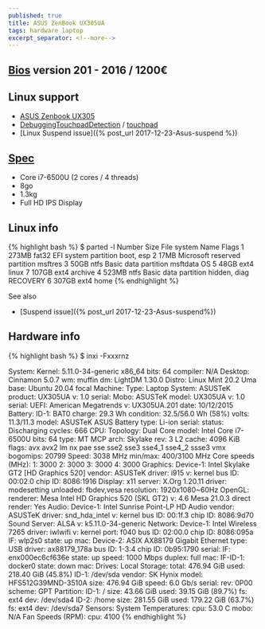 ```yaml
---
published: true
title: ASUS ZenBook UX305UA
tags: hardware laptop
excerpt_separator: <!--more-->
---
```

<!--more-->
## [Bios](https://www.asus.com/us/Laptops/ASUS-ZenBook-UX305UA/HelpDesk_BIOS/) version 201 - 2016 / 1200€

## Linux support
- [ASUS Zenbook UX305](https://wiki.archlinux.org/title/ASUS_Zenbook_UX305)
- [DebuggingTouchpadDetection](https://wiki.ubuntu.com/DebuggingTouchpadDetection) / [touchpad](https://bugs.launchpad.net/ubuntu/+source/linux/+bug/1535085)
- [Linux Suspend issue]({% post_url 2017-12-23-Asus-suspend %})

## [Spec](https://www.ultrabookreview.com/10058-asus-zenbook-ux305ua-review/)
- Core i7-6500U (2 cores / 4 threads) 
- 8go
- 1.3kg
- Full HD IPS Display

## Linux info
{% highlight bash %}
$ parted -l
Number  Size    File system  Name                          Flags
 1      273MB   fat32        EFI system partition          boot, esp
 2       17MB                Microsoft reserved partition  msftres
 3       50GB   ntfs         Basic data partition          msftdata      OS
 5       48GB   ext4         linux
 7      107GB   ext4         archive
 4      523MB   ntfs         Basic data partition          hidden, diag  RECOVERY
 6      307GB   ext4         home
{% endhighlight %}

See also
- [Suspend issue]({% post_url 2017-12-23-Asus-suspend%})

## Hardware info

{% highlight bash %}
$ inxi -Fxxxrnz

System:    Kernel: 5.11.0-34-generic x86_64 bits: 64 compiler: N/A Desktop: Cinnamon 5.0.7 wm: muffin dm: LightDM 1.30.0
           Distro: Linux Mint 20.2 Uma base: Ubuntu 20.04 focal
Machine:   Type: Laptop System: ASUSTeK product: UX305UA v: 1.0 serial: <filter>
           Mobo: ASUSTeK model: UX305UA v: 1.0 serial: <filter> UEFI: American Megatrends v: UX305UA.201 date: 10/12/2015
Battery:   ID-1: BAT0 charge: 29.3 Wh condition: 32.5/56.0 Wh (58%) volts: 11.3/11.3 model: ASUSTeK ASUS Battery type: Li-ion
           serial: <filter> status: Discharging cycles: 666
CPU:       Topology: Dual Core model: Intel Core i7-6500U bits: 64 type: MT MCP arch: Skylake rev: 3 L2 cache: 4096 KiB
           flags: avx avx2 lm nx pae sse sse2 sse3 sse4_1 sse4_2 ssse3 vmx bogomips: 20799
           Speed: 3038 MHz min/max: 400/3100 MHz Core speeds (MHz): 1: 3000 2: 3000 3: 3000 4: 3000
Graphics:  Device-1: Intel Skylake GT2 [HD Graphics 520] vendor: ASUSTeK driver: i915 v: kernel bus ID: 00:02.0
           chip ID: 8086:1916
           Display: x11 server: X.Org 1.20.11 driver: modesetting unloaded: fbdev,vesa resolution: 1920x1080~60Hz
           OpenGL: renderer: Mesa Intel HD Graphics 520 (SKL GT2) v: 4.6 Mesa 21.0.3 direct render: Yes
Audio:     Device-1: Intel Sunrise Point-LP HD Audio vendor: ASUSTeK driver: snd_hda_intel v: kernel bus ID: 00:1f.3
           chip ID: 8086:9d70
           Sound Server: ALSA v: k5.11.0-34-generic
Network:   Device-1: Intel Wireless 7265 driver: iwlwifi v: kernel port: f040 bus ID: 02:00.0 chip ID: 8086:095a
           IF: wlp2s0 state: up mac: <filter>
           Device-2: ASIX AX88179 Gigabit Ethernet type: USB driver: ax88179_178a bus ID: 1-3:4 chip ID: 0b95:1790
           serial: <filter>
           IF: enx000ec6cf636e state: up speed: 1000 Mbps duplex: full mac: <filter>
           IF-ID-1: docker0 state: down mac: <filter>
Drives:    Local Storage: total: 476.94 GiB used: 218.40 GiB (45.8%)
           ID-1: /dev/sda vendor: SK Hynix model: HFS512G39MND-3510A size: 476.94 GiB speed: 6.0 Gb/s serial: <filter>
           rev: 0P00 scheme: GPT
Partition: ID-1: / size: 43.66 GiB used: 39.15 GiB (89.7%) fs: ext4 dev: /dev/sda4
           ID-2: /home size: 281.55 GiB used: 179.22 GiB (63.7%) fs: ext4 dev: /dev/sda7
Sensors:   System Temperatures: cpu: 53.0 C mobo: N/A
           Fan Speeds (RPM): cpu: 4100 
{% endhighlight %}
